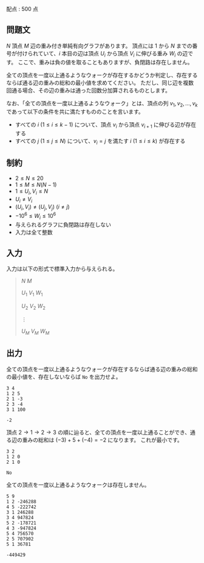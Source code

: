 配点 : $500$ 点

## 問題文

$N$ 頂点 $M$ 辺の重み付き単純有向グラフがあります。
頂点には $1$ から $N$ までの番号が付けられていて、$i$ 本目の辺は頂点 $U_i$ から頂点 $V_i$ に伸びる重み $W_i$ の辺です。
ここで、重みは負の値を取ることもありますが、負閉路は存在しません。

全ての頂点を一度以上通るようなウォークが存在するかどうか判定し、存在するならば通る辺の重みの総和の最小値を求めてください。
ただし、同じ辺を複数回通る場合、その辺の重みは通った回数分加算されるものとします。

なお、「全ての頂点を一度以上通るようなウォーク」とは、頂点の列 $v_1,v_2,\dots,v_k$ であって以下の条件を共に満たすもののことを言います。

- すべての $i\ (1\leq i\leq k-1)$ について、頂点 $v_i$ から頂点 $v_{i+1}$ に伸びる辺が存在する
- すべての $j\ (1\leq j\leq N)$ について、$v_i=j$ を満たす $i\ (1\leq i\leq k)$ が存在する

## 制約

- $2\leq N \leq 20$
- $1\leq M \leq N(N-1)$
- $1\leq U_i,V_i \leq N$
- $U_i \neq V_i$
- $(U_i,V_i) \neq (U_j,V_j)\ (i\neq j)$
- $-10^6\leq W_i \leq 10^6$
- 与えられるグラフに負閉路は存在しない
- 入力は全て整数

## 入力

入力は以下の形式で標準入力から与えられる。

> $N$ $M$
> 
> $U_1$ $V_1$ $W_1$
> 
> $U_2$ $V_2$ $W_2$
> 
> $\vdots$
> 
> $U_M$ $V_M$ $W_M$

## 出力

全ての頂点を一度以上通るようなウォークが存在するならば通る辺の重みの総和の最小値を、存在しないならば `No` を出力せよ。

```input1
3 4
1 2 5
2 1 -3
2 3 -4
3 1 100
```

```output1
-2
```

頂点 $2\rightarrow 1\rightarrow 2\rightarrow 3$ の順に辿ると、全ての頂点を一度以上通ることができ、通る辺の重みの総和は $(-3)+5+(-4)=-2$ になります。
これが最小です。

```input2
3 2
1 2 0
2 1 0
```

```output2
No
```

全ての頂点を一度以上通るようなウォークは存在しません。

```input3
5 9
1 2 -246288
4 5 -222742
3 1 246288
3 4 947824
5 2 -178721
4 3 -947824
5 4 756570
2 5 707902
5 1 36781
```

```output3
-449429
```